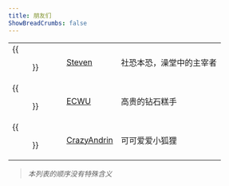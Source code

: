 ```yaml
---
title: 朋友们
ShowBreadCrumbs: false
---
```


|                                                                                                                                       |                                                          |              |
|---------------------------------------------------------------------------------------------------------------------------------------|----------------------------------------------------------|--------------|
| {{<figure src="https://blog.steven53.top/img/avatar_hue48002d6542a472818c02b5f0bee8ed1_780708_300x0_resize_box_3.png" width="75px">}} | [Steven](https://blog.steven53.top)                      | 社恐本恐，澡堂中的主宰者 |
| {{<figure src="https://ecwuuuuu.com/favicon.ico" width="75px">}}                                                                      | [ECWU](https://ecwuuuuu.com)                             | 高贵的钻石糕手      |
| {{<figure src="https://avatars.cloudflare.steamstatic.com/b402af8a3ec698ac727d75ce61a03ae5a07df855_full.jpg" width="75px">}}          | [CrazyAndrin](https://steamcommunity.com/id/Andrin1225/) | 可可爱爱小狐狸      |

> _本列表的顺序没有特殊含义_
